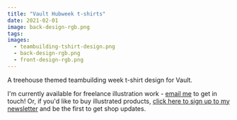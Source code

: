 ```yaml
---
title: "Vault Hubweek t-shirts"
date: 2021-02-01
image: back-design-rgb.png
tags:
images:
  - teambuilding-tshirt-design.png
  - back-design-rgb.png
  - front-design-rgb.png
---
```


A treehouse themed teambuilding week t-shirt design for Vault.

I'm currently available for freelance illustration work - [email me](mailto:vicky.hughes@hotmail.com) to get in touch! Or, if you'd like to buy illustrated products, [click here to sign up to my newsletter](https://mailchi.mp/8dcebb7ee0b4/shop-updates-signup-form) and be the first to get shop updates.